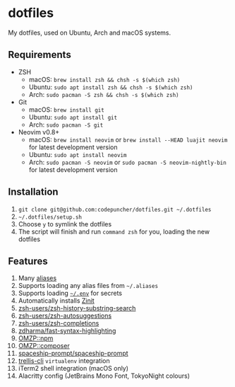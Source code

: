 # dotfiles

My dotfiles, used on Ubuntu, Arch and macOS systems.

## Requirements

- ZSH
  - macOS: `brew install zsh && chsh -s $(which zsh)`
  - Ubuntu: `sudo apt install zsh && chsh -s $(which zsh)`
  - Arch: `sudo pacman -S zsh && chsh -s $(which zsh)`
- Git
  - macOS: `brew install git`
  - Ubuntu: `sudo apt install git`
  - Arch: `sudo pacman -S git`
- Neovim v0.8+
  - macOS: `brew install neovim` or `brew install --HEAD luajit neovim` for latest development version
  - Ubuntu: `sudo apt install neovim`
  - Arch: `sudo pacman -S neovim` or `sudo pacman -S neovim-nightly-bin` for latest development version

## Installation

1. `git clone git@github.com:codepuncher/dotfiles.git ~/.dotfiles`
2. `~/.dotfiles/setup.sh`
3. Choose `y` to symlink the dotfiles
4. The script will finish and run `command zsh` for you, loading the new dotfiles

## Features

1. Many [aliases](https://github.com/codepuncher/dotfiles/blob/master/shell/aliases)
2. Supports loading any alias files from `~/.aliases`
3. Supports loading [`~/.env`](https://github.com/codepuncher/dotfiles/blob/master/.shell_env.example) for secrets
4. Automatically installs [Zinit](https://github.com/zdharma-continuum/zinit)
5. [zsh-users/zsh-history-substring-search](https://github.com/zsh-users/zsh-history-substring-search)
6. [zsh-users/zsh-autosuggestions](https://github.com/zsh-users/zsh-autosuggestions)
7. [zsh-users/zsh-completions](https://github.com/zsh-users/zsh-completions)
8. [zdharma/fast-syntax-highlighting](https://github.com/zdharma/fast-syntax-highlighting)
9. [OMZP::npm](https://github.com/ohmyzsh/ohmyzsh/tree/master/plugins/npm)
10. [OMZP::composer](https://github.com/ohmyzsh/ohmyzsh/tree/master/plugins/composer)
11. [spaceship-prompt/spaceship-prompt](https://github.com/spaceship-prompt/spaceship-prompt)
12. [trellis-cli](https://github.com/roots/trellis-cli) `virtualenv` integration
13. iTerm2 shell integration (macOS only)
14. Alacritty config (JetBrains Mono Font, TokyoNight colours)
